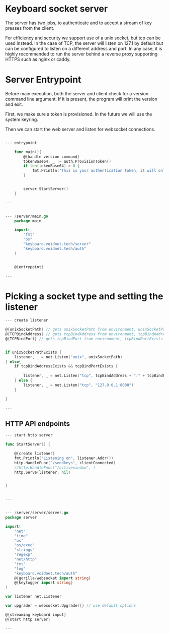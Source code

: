 # Keyboard socket server

The server has two jobs, to authenticate and to accept a stream of key presses from the client.

For efficiency and security we support use of a unix socket, but tcp can be used instead. In the case of TCP, the server will listen on 127.1 by default but can be configured to listen on a different address and port. In any case, it is highly recommended to run the server behind a reverse proxy supporting HTTPS such as nginx or caddy.

# Server Entrypoint

Before main execution, both the server and client check for a version command line argument. If it is present, the program will print the version and exit.

First, we make sure a token is provisioned. In the future we will use the system keyring.

Then we can start the web server and listen for websocket connections.

``` go

--- entrypoint

    func main(){
        @{handle version command}
        tokenBase64, _ := auth.ProvisionToken()
        if len(tokenBase64) > 0 {
            fmt.Println("This is your authentication token, it will only be shown once: " + tokenBase64)        
        }


        server.StartServer()
    }

---


--- /server/main.go
    package main

    import(
        "fmt"
        "os"
        "keyboard.voidnet.tech/server"
        "keyboard.voidnet.tech/auth"
    )


    @{entrypoint}

---

```


# Picking a socket type and setting the listener


``` go
--- create listener

@{unixSocketPath} // gets unixSocketPath from environment, unixSocketPathExists defines if it exists
@{TCPBindAddress} // gets tcpBindAddress from environment, tcpBindAddressExists defines if it exists
@{TCPBindPort} // gets tcpBindPort from environment, tcpBindPortExists defines if it exists


if unixSocketPathExists {
    listener, _ = net.Listen("unix", unixSocketPath)
} else{
    if tcpBindAddressExists && tcpBindPortExists {
        
        listener, _ = net.Listen("tcp", tcpBindAddress + ":" + tcpBindPort)
    } else {
        listener, _ = net.Listen("tcp", "127.0.0.1:8080")
    }

}

---
```


## HTTP API endpoints



``` go
--- start http server

func StartServer() {

    @{create listener}
	fmt.Println("Listening on", listener.Addr())
    http.HandleFunc("/sendkeys", clientConnected)
	//http.HandleFunc("/activewindow", )
    http.Serve(listener, nil)


}


---


--- /server/server/server.go
package server

import(
    "net"
	"time"
    "os"
    "os/exec"
    "strings"
    "regexp"
    "net/http"
    "fmt"
    "log"
	"keyboard.voidnet.tech/auth"
    @{gorilla/websocket import string}
    @{keylogger import string}
)

var listener net.Listener

var upgrader = websocket.Upgrader{} // use default options

@{streaming keyboard input}
@{start http server}

---
```